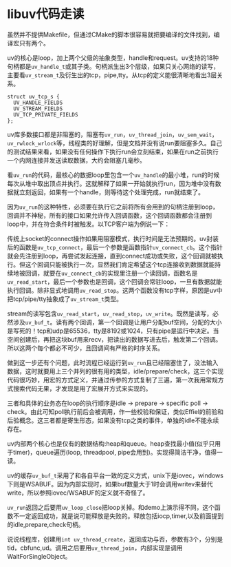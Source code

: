 # libuv代码走读

虽然并不提供Makefile，但通过CMake的脚本很容易就把要编译的文件找到，编译宏只有两个。

uv的核心是loop，加上两个父级的抽象类型，handle和request。uv支持的18种句柄都是`uv_handle_t`或其子类。句柄派生出3个层级，如果只关心网络的读写，主要看`uv_stream_t`及衍生出的tcp，pipe,tty。从tcp的定义能很清晰地看出3层关系。
```
struct uv_tcp_s {
  UV_HANDLE_FIELDS
  UV_STREAM_FIELDS
  UV_TCP_PRIVATE_FIELDS
};
```

uv库多数接口都是非阻塞的，阻塞有`uv_run`，`uv_thread_join`，`uv_sem_wait`，`uv_rwlock_wrlock`等，线程类的好理解，但是文档并没有说run要阻塞多久。自己的测试结果来看，如果没有任何操作下执行run会立刻结束，如果在run之前执行一个内网连接并发送读取数据，大约会阻塞几毫秒。

看`uv_run`的代码，最核心的数据loop里包含一个`uv_handle`的最小堆，run的时候每次从堆中取出顶点并执行。这就解释了如果一开始就执行run，因为堆中没有数据就立刻返回，如果有一个handle，则等待这个处理完成，run就结束了。

因为`uv_run`的这种特性，必须要在执行它之前将所有会用到的句柄注册到loop，回调并不神秘，所有的接口如果允许传入回调函数，这个回调函数都会注册到loop中，并在符合条件时被触发。以TCP客户端为例说一下：

传统上socket的connect操作如果用阻塞模式，执行时间是无法预期的。uv封装后的函数是`uv_tcp_connect`，最后一个参数是函数指针`uv_connect_cb`。这个指针就会先注册到loop，再尝试发起连接，直到connect成功或失败，这个回调就被执行。但这个回调只能被执行一次，显然我们肯定希望这个tcp连接收到数据就能持续地被回调，就要在`uv_connect_cb`的实现里注册一个读回调，函数名是`uv_read_start`，最后一个参数也是回调，这个回调会常驻loop，一旦有数据就能执行回调。除非显式地调用`uv_read_stop`。这两个函数没有tcp字样，原因是uv中把tcp/pipe/tty抽象成了`uv_stream_t`类型。

stream的读写包含`uv_read_start`，`uv_read_stop`，`uv_write`。既然是读写，必然涉及`uv_buf_t`。读有两个回调，第一个回调是让用户分配buf空间，分配的大小是写死的！tcp和udp是65536，tty是8192或1024，只有pipe是运行中决定。当空间创建后，再把这块buf用来recv，把读出的数据写进去后，触发第二个回调。所以这两个每个都必不可少，且回调间有严格的时序关系。

做到这一步还有个问题，此时流程已经运行到`uv_run`且已经阻塞住了，没法输入数据，这时就要用上三个并列的很有用的类型，idle/prepare/check，这三个实现代码很巧妙，用宏的方式定义，并通过传参的方式复制了三遍，第一次我用常规方式搜索代码无果，才发现是用了宏展开方式来实现的。

三者和具体的业务态在loop的执行顺序是idle -> prepare -> specific poll -> check。由此可知poll执行前后会被调用，作一些校验和保证，类似Effiel的前验和后验概念。这三者都是寄生形态，如果没有tcp之类的事件，单独的idle不能永续存在。

uv内部两个核心也是仅有的数据结构:heap和queue。heap查找最小值(似乎只用于timer)，queue遍历(loop, threadpool, pipe会用到)。实现得简洁干净，值得一读。

uv的缓存`uv_buf_t`采用了和各自平台一致的定义方式，unix下是iovec，windows下则是WSABUF。因为内部实现时，如果buf数量大于1时会调用writev来替代write，所以参照iovec/WSABUF的定义就不奇怪了。

`uv_run`返回之后要用`uv_loop_close`把loop关掉。和demo上演示得不同，这个函数不一定返回成功，就是说可能释放是失败的。释放包括iocp,timer,以及前面提到的idle,prepare,check句柄。

说说线程库，创建用`int uv_thread_create`，返回成功与否，参数有3个，分别是tid，cbfunc,ud。调用之后要用`uv_thread_join`，内部实现是调用WaitForSingleObject。